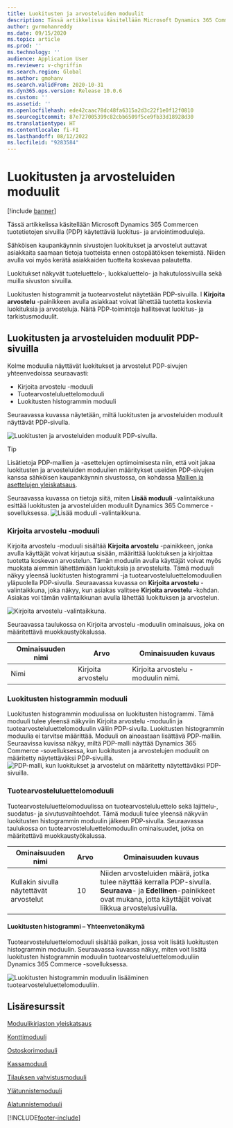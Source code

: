 ```yaml
---
title: Luokitusten ja arvosteluiden moduulit
description: Tässä artikkelissa käsitellään Microsoft Dynamics 365 Commercen tuotetietojen sivuilla käytettäviä luokitus- ja arviointimoduuleja.
author: gvrmohanreddy
ms.date: 09/15/2020
ms.topic: article
ms.prod: ''
ms.technology: ''
audience: Application User
ms.reviewer: v-chgriffin
ms.search.region: Global
ms.author: gmohanv
ms.search.validFrom: 2020-10-31
ms.dyn365.ops.version: Release 10.0.6
ms.custom: ''
ms.assetid: ''
ms.openlocfilehash: ede42caac78dc48fa6315a2d3c22f1e0f12f0810
ms.sourcegitcommit: 87e727005399c82cbb6509f5ce9fb33d18928d30
ms.translationtype: HT
ms.contentlocale: fi-FI
ms.lasthandoff: 08/12/2022
ms.locfileid: "9283584"
---
```

# <a name="ratings-and-reviews-modules"></a>Luokitusten ja arvosteluiden moduulit

[!include [banner](includes/banner.md)]

Tässä artikkelissa käsitellään Microsoft Dynamics 365 Commercen tuotetietojen sivuilla (PDP) käytettäviä luokitus- ja arviointimoduuleja.

Sähköisen kaupankäynnin sivustojen luokitukset ja arvostelut auttavat asiakkaita saamaan tietoja tuotteista ennen ostopäätöksen tekemistä. Niiden avulla voi myös kerätä asiakkaiden tuotteita koskevaa palautetta. 

Luokitukset näkyvät tuoteluettelo-, luokkaluettelo- ja hakutulossivuilla sekä muilla sivuston sivuilla. 

Luokitusten histogrammit ja tuotearvostelut näytetään PDP-sivuilla. l **Kirjoita arvostelu** -painikkeen avulla asiakkaat voivat lähettää tuotetta koskevia luokituksia ja arvosteluja. Näitä PDP-toimintoja hallitsevat luokitus- ja tarkistusmoduulit.

## <a name="ratings-and-reviews-modules-on-pdps"></a>Luokitusten ja arvosteluiden moduulit PDP-sivuilla 

Kolme moduulia näyttävät luokitukset ja arvostelut PDP-sivujen yhteenvedoissa seuraavasti:
- Kirjoita arvostelu -moduuli
- Tuotearvosteluluettelomoduuli
- Luokitusten histogrammin moduuli
 
Seuraavassa kuvassa näytetään, miltä luokitusten ja arvosteluiden moduulit näyttävät PDP-sivulla.

![Luokitusten ja arvosteluiden moduulit PDP-sivulla.](media/rnr-eCommerce-pdp-reviews-modules_design.png)

> [!TIP] 
> Lisätietoja PDP-mallien ja -asettelujen optimoimisesta niin, että voit jakaa luokitusten ja arvosteluiden moduulien määritykset useiden PDP-sivujen kanssa sähköisen kaupankäynnin sivustossa, on kohdassa [Mallien ja asettelujen yleiskatsaus](templates-layouts-overview.md).

Seuraavassa kuvassa on tietoja siitä, miten **Lisää moduuli** -valintaikkuna esittää luokitusten ja arvosteluiden moduulit Dynamics 365 Commerce -sovelluksessa.
![Lisää moduuli -valintaikkuna.](media/rnr-eCommerce-pdp-adding-rnr-modules.png)

### <a name="write-review-module"></a>Kirjoita arvostelu -moduuli

Kirjoita arvostelu -moduuli sisältää **Kirjoita arvostelu** -painikkeen, jonka avulla käyttäjät voivat kirjautua sisään, määrittää luokituksen ja kirjoittaa tuotetta koskevan arvostelun. Tämän moduulin avulla käyttäjät voivat myös muokata aiemmin lähettämiään luokituksia ja arvosteluita. Tämä moduuli näkyy yleensä luokitusten histogrammi -ja tuotearvosteluluettelomoduulien yläpuolella PDP-sivulla.
Seuraavassa kuvassa on **Kirjoita arvostelu** -valintaikkuna, joka näkyy, kun asiakas valitsee **Kirjoita arvostelu** -kohdan. Asiakas voi tämän valintaikkunan avulla lähettää luokituksen ja arvostelun.

![Kirjoita arvostelu -valintaikkuna.](media/rnr-eCommerce-write-review-module.png)

Seuraavassa taulukossa on Kirjoita arvostelu -moduulin ominaisuus, joka on määritettävä muokkaustyökalussa.

| Ominaisuuden nimi | Arvo        | Ominaisuuden kuvaus                 |
|---------------|--------------|--------------------------------------|
| Nimi          | Kirjoita arvostelu | Kirjoita arvostelu -moduulin nimi. |

### <a name="ratings-histogram-module"></a>Luokitusten histogrammin moduuli

Luokitusten histogrammin moduulissa on luokitusten histogrammi. Tämä moduuli tulee yleensä näkyviin Kirjoita arvostelu -moduulin ja tuotearvosteluluettelomoduulin väliin PDP-sivulla.
Luokitusten histogrammin moduulia ei tarvitse määrittää. Moduuli on ainoastaan lisättävä PDP-malliin. Seuraavissa kuvissa näkyy, miltä PDP-malli näyttää Dynamics 365 Commerce -sovelluksessa, kun luokitusten ja arvostelujen moduulit on määritetty näytettäväksi PDP-sivuilla.
![PDP-malli, kun luokitukset ja arvostelut on määritetty näytettäväksi PDP-sivuilla.](media/rnr-eCommerce-pdp-reviews-modules.png)

### <a name="product-reviews-list-module"></a>Tuotearvosteluluettelomoduuli

Tuotearvosteluluettelomoduulissa on tuotearvosteluluettelo sekä lajittelu-, suodatus- ja sivutusvaihtoehdot. Tämä moduuli tulee yleensä näkyviin luokitusten histogrammin moduulin jälkeen PDP-sivulla.
Seuraavassa taulukossa on tuotearvosteluluettelomoduulin ominaisuudet, jotka on määritettävä muokkaustyökalussa.

| Ominaisuuden nimi              | Arvo | Ominaisuuden kuvaus |
|----------------------------|-------| ---------------------|
| Kullakin sivulla näytettävät arvostelut | 10    | Niiden arvosteluiden määrä, jotka tulee näyttää kerralla PDP-sivulla. **Seuraava**- ja **Edellinen**-painikkeet ovat mukana, jotta käyttäjät voivat liikkua arvostelusivuilla. |

#### <a name="ratings-histogram--summary-view"></a>Luokitusten histogrammi – Yhteenvetonäkymä

Tuotearvosteluluettelomoduuli sisältää paikan, jossa voit lisätä luokitusten histogrammin moduulin. Seuraavassa kuvassa näkyy, miten voit lisätä luokitusten histogrammin moduulin tuotearvosteluluettelomoduuliin Dynamics 365 Commerce -sovelluksessa.

![Luokitusten histogrammin moduulin lisääminen tuotearvosteluluettelomoduuliin.](media/rnr-eCommerce-pdp-rating-histogram-summary.png)

## <a name="additional-resources"></a>Lisäresurssit

[Moduulikirjaston yleiskatsaus](starter-kit-overview.md)

[Konttimoduuli](add-container-module.md)

[Ostoskorimoduuli](add-cart-module.md)

[Kassamoduuli](add-checkout-module.md)

[Tilauksen vahvistusmoduuli](order-confirmation-module.md)

[Ylätunnistemoduuli](author-header-module.md)

[Alatunnistemoduuli](author-footer-module.md)


[!INCLUDE[footer-include](../includes/footer-banner.md)]
